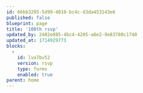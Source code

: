 ```yaml
---
id: 66bb3295-5d99-4010-bc4c-d3da453143e6
published: false
blueprint: page
title: '100th rsvp'
updated_by: 2402e885-4bc4-4205-a8e2-9e83780c1740
updated_at: 1714929773
blocks:
  -
    id: lva7bv52
    version: rsvp
    type: forms
    enabled: true
parent: home
---
```

